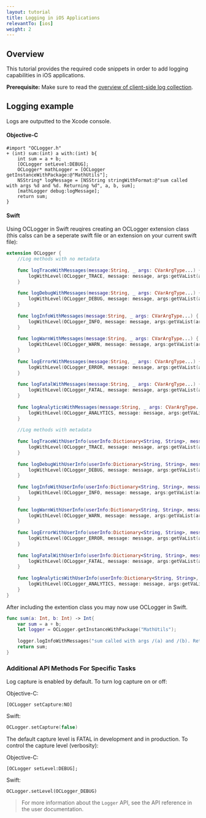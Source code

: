 ```yaml
---
layout: tutorial
title: Logging in iOS Applications
relevantTo: [ios]
weight: 2
---
```

## Overview
This tutorial provides the required code snippets in order to add logging capabilities in iOS applications.

**Prerequisite:** Make sure to read the [overview of client-side log collection](../).

## Logging example
Logs are outputted to the Xcode console.

#### Objective-C

```objc
#import "OCLogger.h"
+ (int) sum:(int) a with:(int) b{
    int sum = a + b;
    [OCLogger setLevel:DEBUG];
    OCLogger* mathLogger = [OCLogger getInstanceWithPackage:@"MathUtils"];
    NSString* logMessage = [NSString stringWithFormat:@"sum called with args %d and %d. Returning %d", a, b, sum];
    [mathLogger debug:logMessage];
    return sum;
}
```

#### Swift
Using OCLogger in Swift reuqires creating an OCLogger extension class (this calss can be a seperate swift file or an extension on your current swift file):

```swift
extension OCLogger {
    //Log methods with no metadata
    
    func logTraceWithMessages(message:String, _ args: CVarArgType...) {
        logWithLevel(OCLogger_TRACE, message: message, args:getVaList(args), userInfo:Dictionary<String, String>())
    }
    
    func logDebugWithMessages(message:String, _ args: CVarArgType...) {
        logWithLevel(OCLogger_DEBUG, message: message, args:getVaList(args), userInfo:Dictionary<String, String>())
    }
    
    func logInfoWithMessages(message:String, _ args: CVarArgType...) {
        logWithLevel(OCLogger_INFO, message: message, args:getVaList(args), userInfo:Dictionary<String, String>())
    }
    
    func logWarnWithMessages(message:String, _ args: CVarArgType...) {
        logWithLevel(OCLogger_WARN, message: message, args:getVaList(args), userInfo:Dictionary<String, String>())
    }
    
    func logErrorWithMessages(message:String, _ args: CVarArgType...) {
        logWithLevel(OCLogger_ERROR, message: message, args:getVaList(args), userInfo:Dictionary<String, String>())
    }
    
    func logFatalWithMessages(message:String, _ args: CVarArgType...) {
        logWithLevel(OCLogger_FATAL, message: message, args:getVaList(args), userInfo:Dictionary<String, String>())
    }
    
    func logAnalyticsWithMessages(message:String, _ args: CVarArgType...) {
        logWithLevel(OCLogger_ANALYTICS, message: message, args:getVaList(args), userInfo:Dictionary<String, String>())
    }
    
    //Log methods with metadata
    
    func logTraceWithUserInfo(userInfo:Dictionary<String, String>, message:String, _ args: CVarArgType...) {
        logWithLevel(OCLogger_TRACE, message: message, args:getVaList(args), userInfo:userInfo)
    }
    
    func logDebugWithUserInfo(userInfo:Dictionary<String, String>, message:String, _ args: CVarArgType...) {
        logWithLevel(OCLogger_DEBUG, message: message, args:getVaList(args), userInfo:userInfo)
    }
    
    func logInfoWithUserInfo(userInfo:Dictionary<String, String>, message:String, _ args: CVarArgType...) {
        logWithLevel(OCLogger_INFO, message: message, args:getVaList(args), userInfo:userInfo)
    }
    
    func logWarnWithUserInfo(userInfo:Dictionary<String, String>, message:String, _ args: CVarArgType...) {
        logWithLevel(OCLogger_WARN, message: message, args:getVaList(args), userInfo:userInfo)
    }
    
    func logErrorWithUserInfo(userInfo:Dictionary<String, String>, message:String, _ args: CVarArgType...) {
        logWithLevel(OCLogger_ERROR, message: message, args:getVaList(args), userInfo:userInfo)
    }
    
    func logFatalWithUserInfo(userInfo:Dictionary<String, String>, message:String, _ args: CVarArgType...) {
        logWithLevel(OCLogger_FATAL, message: message, args:getVaList(args), userInfo:userInfo)
    }
    
    func logAnalyticsWithUserInfo(userInfo:Dictionary<String, String>, message:String, _ args: CVarArgType...) {
        logWithLevel(OCLogger_ANALYTICS, message: message, args:getVaList(args), userInfo:userInfo)
    }
}
```

After including the extention class you may now use OCLogger in Swift.

```swift
func sum(a: Int, b: Int) -> Int{
	var sum = a + b;
	let logger = OCLogger.getInstanceWithPackage("MathUtils");
	
	logger.logInfoWithMessages("sum called with args /(a) and /(b). Returning /(sum)");
	return sum;
}
```

### Additional API Methods For Specific Tasks
Log capture is enabled by default. To turn log capture on or off:

Objective-C:
```objc
[OCLogger setCapture:NO]
```

Swift:
```swift
OCLogger.setCapture(false)
```

The default capture level is FATAL in development and in production. To control the capture level (verbosity):

Objective-C:
```objc
[OCLogger setLevel:DEBUG];
```

Swift:
```siwft
OCLogger.setLevel(OCLogger_DEBUG)
```


> For more information about the `Logger` API, see the API reference in the user documentation.
